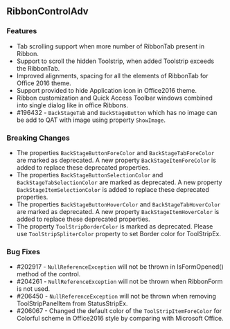 ## RibbonControlAdv

### Features

* Tab scrolling support when more number of RibbonTab present in Ribbon.
* Support to scroll the hidden Toolstrip, when added Toolstrip exceeds the RibbonTab.
* Improved alignments, spacing for all the elements of RibbonTab for Office 2016 theme.
* Support provided to hide Application icon in Office2016 theme.
* Ribbon customization and Quick Access Toolbar windows combined into single dialog like in office Ribbons.
* \#196432 - `BackStageTab` and `BackStageButton` which has no image can be add to QAT with image using property `ShowImage`.

### Breaking Changes

* The properties `BackStageButtonForeColor` and `BackStageTabForeColor` are marked as deprecated. A new property `BackStageItemForeColor` is added to replace these deprecated properties.
* The properties `BackStageButtonSelectionColor` and `BackStageTabSelectionColor` are marked as deprecated. A new property `BackStageItemSelectionColor` is added to replace these deprecated properties.
* The properties `BackStageButtonHoverColor` and `BackStageTabHoverColor` are marked as deprecated. A new property `BackStageItemHoverColor` is added to replace these deprecated properties.
* The property `ToolStripBorderColor` is marked as deprecated. Please use `ToolStripSpliterColor` property to set Border color for ToolStripEx.

### Bug Fixes

* \#202917 - `NullReferenceException` will not be thrown in IsFormOpened() method of the control.
* \#204261 - `NullReferenceException` will not be thrown when RibbonForm is not used.
* \#206450 - `NullReferenceException` will not be thrown when removing ToolStripPanelItem from StatusStripEx.
* \#206067 - Changed the default color of the `ToolStripItemForeColor` for Colorful scheme in Office2016 style by comparing with Microsoft Office.